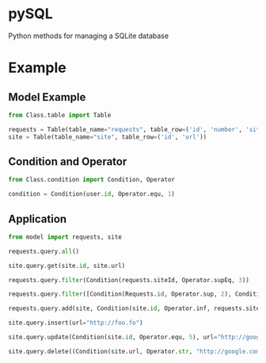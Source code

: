 # pySQL
Python methods for managing a SQLite database

# Example

## Model Example
```python
from Class.table import Table

requests = Table(table_name="requests", table_row=('id', 'number', 'siteId', 'date'))
site = Table(table_name="site", table_row=('id', 'url'))
```

## Condition and Operator
```python
from Class.condition import Condition, Operator

condition = Condition(user.id, Operator.equ, 1)
```

## Application
```python
from model import requests, site

requests.query.all()

site.query.get(site.id, site.url)

requests.query.filter(Condition(requests.siteId, Operator.supEq, 3))

requests.query.filter([Condition(Requests.id, Operator.sup, 2), Condition(Requests.id, Operator.inf, 10)])

requests.query.add(site, Condition(site.id, Operator.inf, requests.siteId))

site.query.insert(url="http://foo.fo")

site.query.update(Condition(site.id, Operator.equ, 5), url="http://google.com")

site.query.delete((Condition(site.url, Operator.str, "http://google.com"), commit=True)
```
